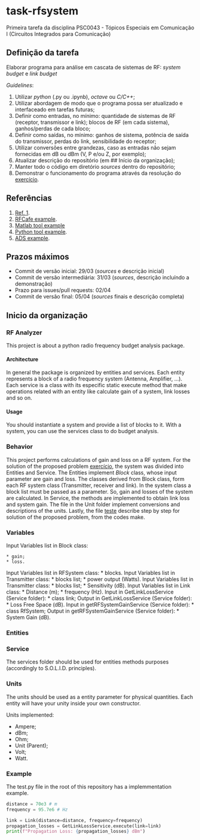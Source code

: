 # task-rfsystem

Primeira tarefa da disciplina PSC0043 - Tópicos Especiais em Comunicação I (Circuitos Integrados para Comunicação)

## Definição da tarefa

Elaborar programa para análise em cascata de sistemas de RF: *system budget* e *link budget*

*Guidelines*:

1. Utilizar *python* (.py ou .ipynb), *octave* ou *C/C++*;
2. Utilizar abordagem de modo que o programa possa ser atualizado e interfaceado em tarefas futuras;
3. Definir como entradas, no mínimo: quantidade de sistemas de RF (receptor, transmissor e link); blocos de RF (em cada sistema), ganhos/perdas de cada bloco;
4. Definir como saídas, no mínimo: ganhos de sistema, potência de saída do transmissor, perdas do link, sensibilidade do receptor;
5. Utilizar conversões entre grandezas, caso as entradas não sejam fornecidas em dB ou dBm (V, P e/ou Z, por exemplo);
6. Atualizar descrição do repositório (em ## Início da organização);
7. Manter todo o código em diretório *sources* dentro do repositório;
8. Demonstrar o funcionamento do programa através da resolução do [exercício](ex1.pdf).

## Referências

1. [Ref. 1](https://www.phys.hawaii.edu/~anita/new/papers/militaryHandbook/rcvr_sen.pdf).
2. [RFCafe example](https://www.rfcafe.com/references/electrical/cascade-budget.htm).
3. [Matlab tool example](https://www.mathworks.com/help/rf/ug/superheterodyne-receiver-using-rf-budget-analyzer-app.html)
4. [Python tool example](https://github.com/fronzbot/python-rfdesigner).
5. [ADS example](https://literature.cdn.keysight.com/litweb/pdf/ads2004a/pdf/rfsysbudget.pdf).

## Prazos máximos

- Commit de versão inicial: 29/03 (*sources* e descrição inicial)
- Commit de versão intermediária: 31/03 (*sources*, descrição incluíndo a demonstração)
- Prazo para issues/pull requests: 02/04
- Commit de versão final: 05/04 (*sources* finais e descrição completa)
## Inicio da organização

### RF Analyzer

This project is about a python radio frequency budget analysis package.


#### Architecture

In general the package is organized by entities and services. Each entity represents a block of a radio frequency system (Antenna, Amplifier, ...). Each service is a class with its especific static execute method that make operations related with an entity like calculate gain of a system, link losses and so on.


#### Usage

You should instantiate a system and provide a list of blocks to it. With a system, you can use the services class to do budget analysis.

### Behavior
This project performs calculations of gain and loss on a RF system. For the solution of the proposed problem [exercício](ex1.pdf), the system was divided into Entities and Service. The Entities implement *Block* class, whose input parameter are gain and loss. The classes derived from Block class, form each RF system class (Transmitter, receiver and link). In the system class a block list must be passed as a parameter. So, gain and losses of the system are calculated. In Service, the methods are implemented to obtain link loss and system gain. The file in the Unit folder implement conversions and descriptions of the units. Lastly, the file [teste](test.py) describe step by step for solution of the proposed problem, from the codes make. 


### Variables
Input Variables list in Block class:

    * gain;
    * loss.
 Input Variables list in RFSystem class: 
    * blocks.
 Input Variables list in Transmitter class: 
    * blocks list;
    * power output (Watts).
 Input Variables list in Transmitter class: 
    * blocks list;
    * Sensitivity (dB).
 Input Variables list in Link class: 
    * Distance (m);
    * frequency (Hz). 
 Input in GetLinkLossService (Service folder):
    * class link;
 Output in GetLinkLossService (Service folder):
    * Loss Free Space (dB). 
 Input in getRFSystemGainService (Service folder):
    * class RfSystem;
 Output in getRFSystemGainService (Service folder):
    * System Gain (dB). 
   
### Entities

### Service
The services folder should be used for entities methods purposes (accordingly to S.O.L.I.D. principles).

### Units
The units should be used as a entity parameter for physical quantities. Each entity will have your  unity inside your own constructor.

Units implemented:

* Ampere;
* dBm;
* Ohm;
* Unit (Parent);
* Volt;
* Watt.

### Example

The test.py file in the root of this repository has a implemmentation example.

```py
distance = 70e3 # m
frequency = 95.7e6 # Hz

link = Link(distance=distance, frequency=frequency)
propagation_losses = GetLinkLossService.execute(link=link)
print(f"Propagation Loss: {propagation_losses} dBm")
 
